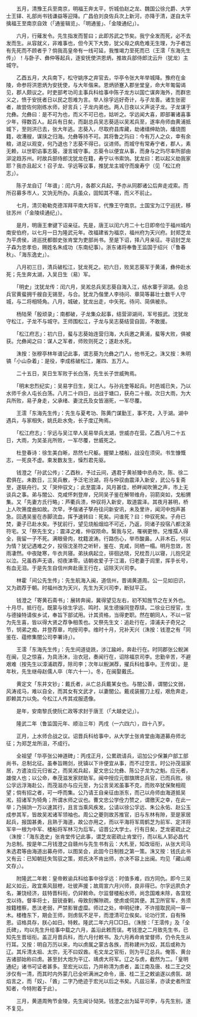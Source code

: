 <!-- { "loadSidebar": true } -->
　　五月，清豫王兵至南京，明福王奔太平，忻城伯赵之龙、魏国公徐允爵、大学士王铎、礼部尚书钱谦益等迎降。广昌伯刘良佐兵次上新河，亦降于清，遂自太平擒福王至南京自效（「通鉴辑览」、「明通鉴」、「金陵通纪」）。

　　六月，行薙发令。先生指发而誓曰；此即苏武之节矣。我宁全发而死，必不去发而生。从容就义，非难事也，但今天下大势，犹父母之病危难无生理，为子者岂有先死而不顾者乎？倘我高皇帝有一线可延，我惟竭力至死而已（王澐「东海先生传」）！与卧子、彝仲等起兵，逐安抚使洪恩炳，推故兵部侍郎沈云升（犹龙）主城守。

　　乙酉五月，大兵南下，松守姚序之弃官去，华亭令张大年举城降。豫府在金陵，命参将洪恩炳为安抚使，与大年偕来。恩炳骄蹇入郡坐堂皇，命大年匍匐谒见，郡人颇议之。时吏部考功司主事兵科给事中陈子龙方以国亡谋奔海外，而群忠义之，愤于安抚者日以民之怨难为言。举人徐孚远好奇计，与子龙善。诸生张密者，故尝佐何刚练水师，好言兵；子龙内弟也。两人日夜以义声说子龙。子龙谋于允彝。允彝曰：是不可为也，而义不可已也，姑听之。孚远闻大喜，即部署诸喜事少年，得数百人。起兵有日矣，而副总兵吴志葵适以吴淞兵至，遂率舟师由黄浦抵城下，至则洪已去，张大年逃。志葵入，尽取府县库藏，劫诸缙绅助饷，燔烧图籍，收漕艘，谋挟之归海。允彝等持不可。其将鲁之玙曰：今有万人之众，幸有余粮，进足以观变，何乃退也？志葵不得已，议进师。而城守有常寿宁者，郡人，素无赖，以世职谄事志葵，漫言城守事。志葵令以便宜从事，而身与之玙尽率所部由泖淀趋苏州。时故兵部侍郎沈犹龙在籍，寿宁以书索饷。犹龙曰：若以起义劫我家耶？我亦且起义！召子龙、孚远等议事，推犹龙主城守而废寿宁（见「松江府志」）。

　　陈子龙自订「年谱」：闰六月，各郡义兵起，予亦从同郡诸公后奔走戎索。而所召募多市人，又饷无所办。兵虽众，固知其不堪，而义不前止。

　　七月，清贝勒勒克德浑拜平南大将军，代豫王守南京。土国宝为江宁巡抚，移驻苏州（「金陵续通纪」）。

　　是月，明唐王聿键下诏亲征。先是，唐王以闰六月二十七日即帝位于福州城内南安伯府，以七月一日为隆武元年。改福建省为福京，福州府为天兴府。封郑芝龙为平虏侯，进巡抚都御史张肯堂为吏部尚书。至是下诏，择八月亲征。寻诏封芝龙子森为忠孝伯，赐姓名朱成功（东南纪事）。浙东诸将奉鲁王监国于绍兴（「鲁春秋」、「海东逸史」）。

　　八月初三日，清兵破松江，犹龙死之。初六日，败吴志葵军于黄浦，彝仲赴水死；先生奔太湖，入吴日生（易）军。

　　「明史」沈犹龙传：闰六月，吴淞总兵吴志葵自海入江，结水寨于泖湖。会总兵官黄蜚拥千艘自无锡至，与合。犹龙乃偕里人李待问、章简等募壮士数千人守城，与二将相犄角。八月，城破，犹龙出走，中矢死。待问、简俱被杀。

　　杨陆荣「殷顽录」：南都破，子龙集众起事，结营泖湖间，军号振武。沈犹龙守松江，子龙不与城守。王师围松江，子龙与吴志葵结营自固，不敢援。

　　「松江府志」：初六日，蜚与志葵始连营归海，大兵邀之黄浦，蜚等大败，俱被获。允彝闻之曰：谋人之军者，师败则死之；遂赴水死。

　　洙按：张穆亭林年谱记此事，谓志葵为允彝之门人，他书无之。洙又按：朱明镐「小山杂着」：是役，李成栋破松江，屠四、五万人。

　　二十五日，吴日生军败于长白荡，先生长子世威殉焉。

　　「明末忠烈纪实」：吴易字日生，吴江人。与孙兆奎等起兵。时邑城已失，乃以水师千余人屯长白荡。八月二十四日，出战于塘口，获舟二十艘。次日大雨，为大兵所败，易孑身走，父承绪、妻沈氏及女皆溺死，一军尽覆。

　　王澐「东海先生传」：先生与夏考功、陈黄门谋勤王，事不克，入于湖。湖中遇兵，与家相失，姚氏赴水免，长子度辽殉焉。

　　「松江府志」：孚远与吴江举人吴易举兵太湖，世威亦在营。乙酉八月二十五日，大雨，为吴圣兆所败，一军尽覆，世威死之。

　　杜登春诗：徐生美白晰，昂然七尺躯。握槊上楼船，战没在须臾。书生慷慨志，一死良不虚。束发数友生，懆烈君先驱。

　　钱澄之「孙武公传」：乙酉秋，予过云间，遇君于黄祯臻中丞舟次，陈、徐二君俱在。未数日，三吴兵散，予泛宅汾湖，将与仲驭由震泽入新安，武公与复斋至，遂联舟行。又「哭仲驭文」：此至震泽，风月甚佳，桥畔闻吹箫之声，市上无谈兵之事。弟与闇公、克咸怀刺登岸，兄同吴子鉴在解带维舟，羽箭突如，戈船猬集。又「先妻方氏行略」：芦衢兵溃，仲驭将入新安，取道震泽。其夜月甚明，桥上人吹箫度曲如故。次早，予偕诸子孥舟往问新安讯，未及里许，闻河中炮声甚急。回遇吴鉴在赤脚流血，挥予速转曰：死矣。问谁死？曰：仲驭死矣。子舟已焚，妻子已赴水矣。予犹前行，望见烧船烟焰不可近，乃返，同诸子投宿八都沈圣符宅。又「祭先生文」：震泽之难，仲驭陨命。繄我与兄，罹祸更惨。兄惟孺人得全，我留一子不死。满眼骨肉，枕籍波涛。行路伤心，举市酸鼻。人非木石，何以为情？犹记遇难之夕，投宿沈圣符之听轩，鉴在、克咸，同栖一榻。明月忽敛，苦雨凄然。中夜陡寒，牛衣共寝。弟扶病起立，徘徊达晓，兄枕吾儿以寝，儿抱兄足以泣。兄虽吞声无语，彻夜涕零。诘朝收爱子于江湄，归老妻于闾里，挥手长号，有血无泪。于是先生自信州奔赴唐王行在，诏除天兴司李。

　　林霍「间公先生传」：先生航海入闽，道信州，晋谒黄道周。公一见如旧识，又为疏荐于朝。时福州改为天兴，先生为天兴司李，断狱平正。

　　钱澄之「寄黄石斋书」：展转奔闽，冀得望见左右，初不知旌节之在关外也。十月尽，抵行在。既蒙与徐生孚远、鸣时、吴生德操同登荐牍。二徐业已授官，生与德操特请俟乡试，奉旨下部试用。计其资格，当得吏职。然在朝同人，不以一官为先生喜，皆以得大贤之荐争相羡也。又祭先生文：追赴行在，漳浦夫子奇兄之节，悯弟之痴，并登荐章，均授司李。维时十月，兄补天兴（洙按：钱澄之有「同鉴在、蕴修集闇公司李署诗」）。

　　王澐「东海先生传」：先生间道徒跣，涉江踰岭，奔赴行在。时同郡张公鲵渊在闽，见之惊喜，为具汤沐，治衣冠，奏闻行在，诏除福京司李。忠勤辛苦，不避艰难（按先生以漳浦疏荐，除司李；次年以鲵渊荐，擢兵科给事中。王传误）。是年秋，先生继母赵儒人卒（年六十一）。冬，在闽娶戴氏。

　　黄定文「东井文钞」：戴氏者，从亡总兵戴某女也。与闇公善，谓闇公文弱，风涛戎马，难以自全，而其女有文武才，以妻闇公。戴戎装握刀上程，艰危奔走，即赖其力以免。今松江人传其戎服遗像。

　　是年，安南黎氏使阮仁政等求封于唐王（「大越史记」）。

　　隆武二年（鲁监国元年、顺治三年）丙戌（一六四六），四十八岁。

　　正月，上水师合战之议。诏晋兵科给事中，从大学士张肯堂由海道募舟师北征；为郑芝龙所沮，不成行。

　　全祖望「华亭张公神道碑」：丙戌正月，公累疏请兵，诏加公少保兼户部工部尚书，总制北征。虽奉旨赐剑，抚镇以下许便宜从事，而不过空言。时公孙茂滋家居，方遣汝应元归省之，而吴淞兵起，夏文忠公允彝、陈公子龙为之魁。应元者，雄俊人也；以公命，奉茂滋发家财助军。闽中授应元御旗牌总兵官，已而兵败。徐公孚远浮海赴公，而茂滋亦与应元至，为公言吴淞虽事不克，而败卒犹保聚相观望；倘有招之者，可一呼而集。公乃请王自亲征由浙东，而己以舟师由海道抵吴淞，招诸军为犄角；所谓水师之议也。曹文忠公学佺力赞之，谓徼天之幸，在此一举；乃捐饷一万以速其行，且言当乘风疾发。公请以徐公孚远、朱公永佑、赵公玉成参其军，皆故吴淞诸军领袖也。周公之夔则故苏推官，旧与东林有隙，至是家居起兵，报国甚勇，且熟于海道，故公亦用之，而以平海将军周鹤芝为前军、定洋将军辛一根为中军、楼船将军林习为后军。诏晋公大学士。行有日矣，芝龙密疏止之（洙按：「海东逸史」张肯堂传记此事，谓芝龙密疏止肯堂行，而以私人郭必昌代为总制。按是年二月钱澄之自赣州与先生书有云：大札至，知改垣衔，从张大司马朱选君等由海道出募舟师，以图吴会，此固今日制胜之第一策。洙又按：钱氏此书又有云：已知朝廷失驾驭之策，郑氏决不肯出师，亦决不容上出闽。均见「藏山阁文存」）。

　　附隆武二年敕：皇帝敕谕兵科给事中徐孚远：时值多难，四方同仇。即今三吴起义如云，政宜乘风鼓枻，壮彼声援；故周宣六月兴师，良非得已。尔孚远夙负才名，兼饶经济，兹特晋科衔，仍舁敕命。尔监督楼船水师，尚念国难未除，各宜枕戈以待。督率将士，鼓锐奋剿，毋致刻懈隙疏，使虏或伺其便。其卫所官军，务须按籍稽察，悉汰老弱，严禁影冒虚糜。师过之处，申明纪律，不许擅取民间一草一木。楼橹东下，期会王师，则虏氛不足平，而澄清可立俟矣。论功行赏，自有殊恩。诏格具存，朕心如日。特敕。隆武二年六月□□日。（洙按：「王澐传」及「全氏碑」，均以先生升给事中载之六月，盖沿此敕而误。考钱澄之二月致先生书，已知先生晋垣衔。盖正月晋兵科，而六月付敕书。及六月再命肯堂督师，仍令先生从行耳。又按：明自万历以来，均以虏属之蒙古各族，而称建州为奴，其后或称为辽。其斥清太祖、太宗，无不曰奴酋。毛文龙之官衔，则为平辽总兵。俺答、黄台吉诸部始称曰虏。甚至封大炮为平辽、靖虏大将军。辽之与虏，截然为二。「皇明通纪」诸书可证者甚多。至宏光以后，乃并称清为虏者，盖江南及唐、桂二王之交涉仅有一清，而其时内外蒙几已全听满洲之命令，唐、桂二王之敕谕遂以虏氛、胡焰言之，而「奴」、「酋」二字乃绝迹于宏光以后之书矣。凡兹沿革，亦读史者所宜知者，今特附着于此）。

　　三月，黄道周殉节金陵，先生闻讣恸哭。钱澄之出为延平司李，与先生别，遂不复见。

